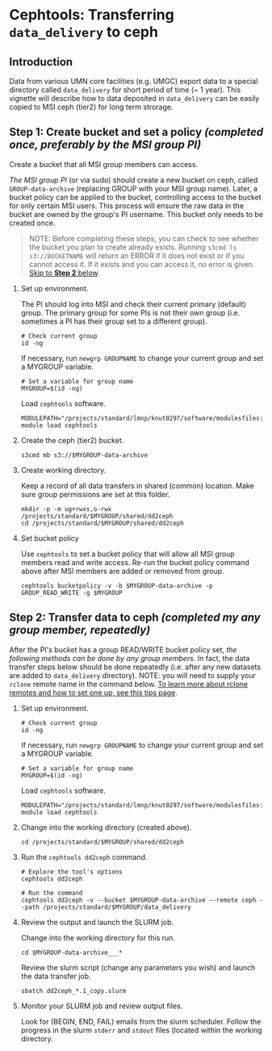 # Cephtools: Transferring `data_delivery` to ceph

## Introduction

Data from various UMN core facilities (e.g. UMGC) export data to a special directory called `data_delivery` for short period of time (~ 1 year). This vignette will describe how to data deposited in `data_delivery` can be easily copied to MSI ceph (tier2) for long term strorage.

## Step 1: Create bucket and set a policy _(completed once, preferably by the MSI group PI)_

Create a bucket that all MSI group members can access.

_The MSI group PI_ (or via sudo) should create a new bucket on ceph, called `GROUP-data-archive` (replacing GROUP with your MSI group name). Later, a bucket policy can be applied to the bucket, controlling access to the bucket for only certain MSI users. This process will ensure the raw data in the bucket are owned by the group's PI username. This bucket only needs to be created once.

> NOTE: Before completing these steps, you can check to see whether the bucket you plan to create already exists. Running `s3cmd ls s3://BUCKETNAME` will return an ERROR if it does not exist or if you cannot access it. If it exists and you can access it, no error is given. [Skip to **Step 2** below](#step-2-transfer-data-to-ceph-completed-my-any-group-member-repeatedly).

1. Set up environment.

   The PI should log into MSI and check their current primary (default) group. The primary group for some PIs is not their own group (i.e. sometimes a PI has their group set to a different group).

   ```
   # Check current group
   id -ng
   ```

   If necessary, run `newgrp GROUPNAME` to change your current group and set a MYGROUP variable.

   ```
   # Set a variable for group name
   MYGROUP=$(id -ng)
   ```

   Load `cephtools` software.

   ```
   MODULEPATH="/projects/standard/lmnp/knut0297/software/modulesfiles:$MODULEPATH" module load cephtools
   ```

2. Create the ceph (tier2) bucket.

   ```
   s3cmd mb s3://$MYGROUP-data-archive
   ```

3. Create working directory.

   Keep a record of all data transfers in shared (common) location. Make sure group permissions are set at this folder.

   ```
   mkdir -p -m ug+rwxs,o-rwx /projects/standard/$MYGROUP/shared/dd2ceph
   cd /projects/standard/$MYGROUP/shared/dd2ceph
   ```

4. Set bucket policy

   Use `cephtools` to set a bucket policy that will allow all MSI group members read and write access. Re-run the bucket policy command above after MSI members are added or removed from group.

   ```
   cephtools bucketpolicy -v -b $MYGROUP-data-archive -p GROUP_READ_WRITE -g $MYGROUP
   ```

## Step 2: Transfer data to ceph _(completed my any group member, repeatedly)_

After the PI's bucket has a group READ/WRITE bucket policy set, _the following methods can be done by any group members_. In fact, the data transfer steps below should be done repeatedly (i.e. after any new datasets are added to `data_delivery` directory). NOTE: you will need to supply your `rclone` remote name in the command below. [To learn more about rclone remotes and how to set one up, see this tips page](https://github.umn.edu/lmnp/tips/tree/main/rclone#umn-tier2-ceph).

1. Set up environment.

   ```
   # Check current group
   id -ng
   ```

   If necessary, run `newgrp GROUPNAME` to change your current group and set a MYGROUP variable.

   ```
   # Set a variable for group name
   MYGROUP=$(id -ng)
   ```

   Load `cephtools` software.

   ```
   MODULEPATH="/projects/standard/lmnp/knut0297/software/modulesfiles:$MODULEPATH" module load cephtools
   ```

2. Change into the working directory (created above).

   ```
   cd /projects/standard/$MYGROUP/shared/dd2ceph
   ```

3. Run the `cephtools dd2ceph` command.

   ```
   # Explore the tool's options
   cephtools dd2ceph
   ```

   ```
   # Run the command
   cephtools dd2ceph -v --bucket $MYGROUP-data-archive --remote ceph --path /projects/standard/$MYGROUP/data_delivery
   ```

4. Review the output and launch the SLURM job.

   Change into the working directory for this run.

   ```
   cd $MYGROUP-data-archive___*
   ```

   Review the slurm script (change any parameters you wish) and launch the data transfer job.

   ```
   sbatch dd2ceph_*.1_copy.slurm
   ```

5. Monitor your SLURM job and review output files.

   Look for (BEGIN, END, FAIL) emails from the slurm scheduler. Follow the progress in the slurm `stderr` and `stdout` files (located within the working directory.
